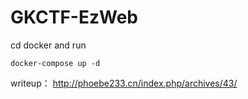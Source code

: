 # GKCTF-EzWeb
cd docker and run
```
docker-compose up -d
```
writeup：
http://phoebe233.cn/index.php/archives/43/
